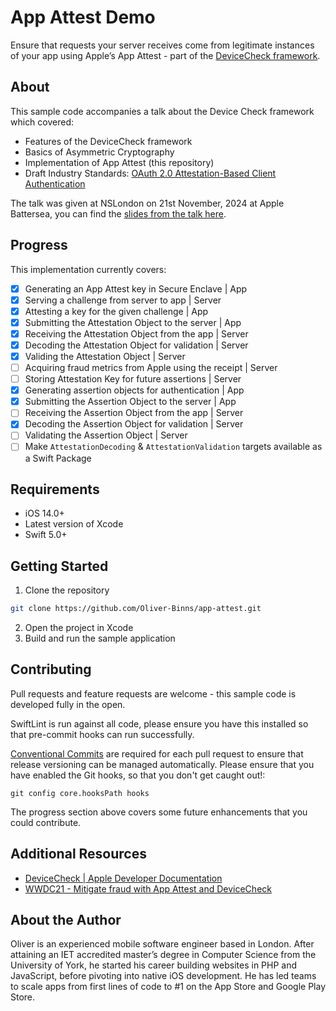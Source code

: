 # App Attest Demo

Ensure that requests your server receives come from legitimate instances of your app using Apple’s App Attest - part of the [DeviceCheck framework](https://developer.apple.com/documentation/devicecheck/establishing-your-app-s-integrity).

## About

This sample code accompanies a talk about the Device Check framework which covered:

- Features of the DeviceCheck framework
- Basics of Asymmetric Cryptography
- Implementation of App Attest (this repository)
- Draft Industry Standards: [OAuth 2.0 Attestation-Based Client Authentication](https://www.ietf.org/archive/id/draft-ietf-oauth-attestation-based-client-auth-01.html)

The talk was given at NSLondon on 21st November, 2024 at Apple Battersea, you can find the [slides from the talk here](https://drive.google.com/file/d/1Bx-3Ts1zYVSgcdLraWfK6gt_nwhoNHWb/view?usp=share_link).

## Progress

This implementation currently covers:

- [x] Generating an App Attest key in Secure Enclave | App
- [x] Serving a challenge from server to app | Server
- [x] Attesting a key for the given challenge | App
- [x] Submitting the Attestation Object to the server | App
- [x] Receiving the Attestation Object from the app | Server
- [x] Decoding the Attestation Object for validation | Server
- [x] Validing the Attestation Object | Server
- [ ] Acquiring fraud metrics from Apple using the receipt | Server
- [ ] Storing Attestation Key for future assertions | Server
- [x] Generating assertion objects for authentication | App
- [x] Submitting the Assertion Object to the server | App
- [ ] Receiving the Assertion Object from the app | Server
- [x] Decoding the Assertion Object for validation | Server
- [ ] Validating the Assertion Object | Server
- [ ] Make `AttestationDecoding` & `AttestationValidation` targets available as a Swift Package

## Requirements

- iOS 14.0+
- Latest version of Xcode
- Swift 5.0+

## Getting Started

1. Clone the repository
```bash
git clone https://github.com/Oliver-Binns/app-attest.git
```

2. Open the project in Xcode
3. Build and run the sample application

## Contributing

Pull requests and feature requests are welcome - this sample code is developed fully in the open.

SwiftLint is run against all code, please ensure you have this installed so that pre-commit hooks can run successfully.

[Conventional Commits](https://www.conventionalcommits.org/en/v1.0.0/) are required for each pull request to ensure that release versioning can be managed automatically.
Please ensure that you have enabled the Git hooks, so that you don't get caught out!:
```
git config core.hooksPath hooks
```

The progress section above covers some future enhancements that you could contribute.

## Additional Resources

- [DeviceCheck | Apple Developer Documentation](https://developer.apple.com/documentation/devicecheck)
- [WWDC21 - Mitigate fraud with App Attest and DeviceCheck](https://developer.apple.com/videos/play/wwdc2021/10244/)

## About the Author

Oliver is an experienced mobile software engineer based in London. After attaining an IET accredited master’s degree in Computer Science from the University of York, he started his career building websites in PHP and JavaScript, before pivoting into native iOS development. He has led teams to scale apps from first lines of code to #1 on the App Store and Google Play Store.
